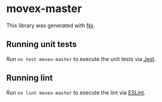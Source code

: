 # movex-master

This library was generated with [Nx](https://nx.dev).

## Running unit tests

Run `nx test movex-master` to execute the unit tests via [Jest](https://jestjs.io).

## Running lint

Run `nx lint movex-master` to execute the lint via [ESLint](https://eslint.org/).
